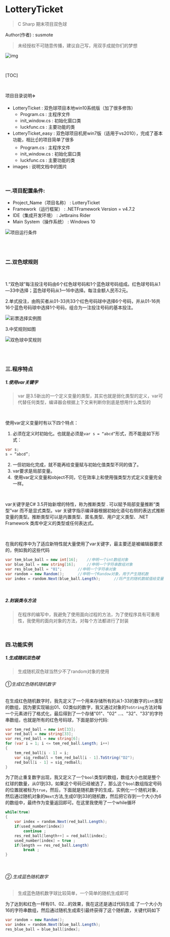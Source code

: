 # LotteryTicket

> C Sharp 期末项目双色球

Author(作者) : susmote

> 未经授权不可随意传播，建议自己写，用双手成就你们的梦想

  ![img](images/1343C1A9.jpg)

 <br>

[TOC]

<br>

项目目录说明:airplane:

- LotteryTicket  :  双色球项目本地win10系统版（加了很多修饰）
  - Program.cs  :  主程序文件
  - init_window.cs  :  初始化窗口类
  - luckfunc.cs  :  主要功能的类
- LotteryTicket_easy  :  双色球项目机房win7版（适用于vs2010），完成了基本功能，相比:point_up:的项目简单了很多
  - Program.cs  :  主程序文件
  - init_window.cs  :  初始化窗口类
  - luckfunc.cs  :  主要功能的类
- images    : 说明文档中的图片

<br>

### 一.项目配置条件:

- Project_Name（项目名称） : 	LotteryTicket
- Framework（运行框架）      :     .NETFramework Version = v4.7.2
- IDE（集成开发环境）            :      Jetbrains Rider
- Main  System（操作系统）  :     Windows 10

![项目运行条件](/images/1528381992179.png)

<br>

<br>

### 二.双色球规则

<br>

1.“双色球”每注投注号码由6个红色球号码和1个蓝色球号码组成。红色球号码从1—33中选择；蓝色球号码从1—16中选择。每注金额人民币2元。 

2.单式投注，由购买者从01-33共33个红色号码球中选择6个号码，并从01-16共16个蓝色号码球中选择1个号码，组合为一注投注号码的基本投注。

   ![彩票选择实例图](images/20121226180431215b4.png) 

3.中奖规则如图

![双色球中奖规则](images/20130205200221990eb.png)



<br><br>

### 三.程序特点

##### 1.使用var关键字

> var 是3.5新出的一个定义变量的类型，其实也就是弱化类型的定义，var可代替任何类型，编译器会根据上下文来判断你到底是想用什么类型的 

<br>

使用var定义变量时有以下四个特点： 

1. 必须在定义时初始化。也就是必须是`var s = “abcd”`形式，而不能是如下形式： 

```c#
var s;
s = “abcd”;
```

2. 一但初始化完成，就不能再给变量赋与初始化值类型不同的值了。 
3. var要求是局部变量。 
4.  使用var定义变量和object不同，它在效率上和使用强类型方式定义变量完全一样。 

<br>

var关键字是C# 3.5开始新增的特性，称为推断类型 . 可以赋予局部变量推断“类型”var 而不是显式类型。var 关键字指示编译器根据初始化语句右侧的表达式推断变量的类型。推断类型可以是内置类型、匿名类型、用户定义类型、.NET Framework 类库中定义的类型或任何表达式。 

<br>

在我的程序中为了适应新特性就大量使用了var关键字，最主要还是被编辑器要求的，例如我的这些代码

```c#
var tem_blue_ball = new int[16];	//申明一个int数组对象
var blue_ball = new string[16];		//申明一个字符串数组对象
var res_blue_ball = "01";		//申明一个字符串对象
var random = new Random();		//申明一个Randow对象，用于产生随机数
var index = random.Next(blue_ball.Length);		//将产生的随机数赋值给变量
```

<br>

##### 2.封装类与方法

> 在程序的编写中，我避免了使用面向过程的方法，为了使程序具有可重用性，我使用的面向对象的方法，对每个方法都进行了封装

<br>

### 四.功能实例

##### 1.生成随机双色球

> 生成随机双色球当然少不了random对象的使用

###### ①生成红色随机随机数字

​	在生成红色随机数字时，我先定义了一个用来存储所有的从1-33的数字的`int`类型的数组，因为要实现输出01、02类似的数字，我又通过对象的`ToString`方法对每一个元素进行了格式化，最后得到了一个存储"01"、"02" ...、"32"、"33"的字符串数组，也就是所有的红色号码球，下面是部分代码:

```c#
var tem_red_ball = new int[33];
var red_ball = new string[33];
var res_red_ball = new string[6];
for (var i = 1; i <= tem_red_ball.Length; i++)
{
    tem_red_ball[i - 1] = i;
    var sig_redball = tem_red_ball[i - 1].ToString("D2");
    red_ball[i - 1] = sig_redball;
}
```

​	为了防止重复数字出现，我又定义了一个`bool`类型的数组，数组大小也就是整个红球的数量，从01到33，如果这个号码已经被选了，那么这个`bool`数组指定号码的位置就被标为`true`，然后，下面就是随机数字的生成，实例化一个随机对象，然后通过随机对象的`Next`方法,生成01到33的随机数，然后把它存到一个大小为6的数组中，最终作为变量返回即可。在这里我使用了一个while循环

```C#
while(true)
{
    var index = random.Next(red_ball.Length);  
    if(used_number[index])  
        continue ;
    res_red_ball[length++] = red_ball[index];
    used_number[index] = true ;
    if(length == res_red_ball.Length) 
        break ;
}
```

<br>

###### ②.生成蓝色随机数字

> 生成蓝色随机数字球比较简单，一个简单的随机生成即可

为了达到和红色一样有01、02...的效果，我在这还是通过代码生成 了一个大小为16的字符串数组，然后通过随机生成索引最终获得了这个随机数，关键代码如下

```C#
var random = new Random();
var index = random.Next(blue_ball.Length);
res_blue_ball = blue_ball[index];
```

